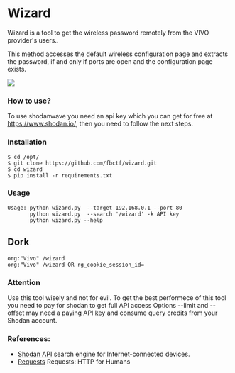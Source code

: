 # Wizard

Wizard is a tool to get the wireless password remotely from the VIVO provider's users..

This method accesses the default wireless configuration page and extracts the password, if and only if ports are open and the configuration page exists.

<a href="https://asciinema.org/a/L3AE0v2xH7B6p8bLc4iaf3HWV">
       <img src="http://i.imgur.com/bp34ge7.png">
</a>

### How to use?
To use shodanwave you need an api key which you can get for free at https://www.shodan.io/, then you need to follow the next steps.

### Installation

```
$ cd /opt/
$ git clone https://github.com/fbctf/wizard.git
$ cd wizard
$ pip install -r requirements.txt
```
### Usage
```
Usage: python wizard.py  --target 192.168.0.1 --port 80
       python wizard.py  --search '/wizard' -k API key
       python wizard.py --help 
```
## Dork
```
org:"Vivo" /wizard
org:"Vivo" /wizard OR rg_cookie_session_id=
```
### Attention
Use this tool wisely and not for evil. To get the best performece of this tool you need to pay for shodan to get full API access
Options --limit and --offset may need a paying API key and consume query credits from your Shodan account.

### References:

 * [Shodan API](https://www.shodan.io/)  search engine for Internet-connected devices.
 * [Requests](http://docs.python-requests.org/en/master/) Requests: HTTP for Humans

